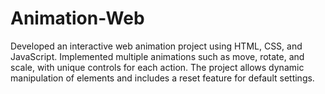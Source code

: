 # Animation-Web
 Developed an interactive web animation project using HTML, CSS, and JavaScript. Implemented multiple animations such as move, rotate, and scale, with unique controls for each action. The project allows dynamic manipulation of elements and includes a reset feature for default settings.
